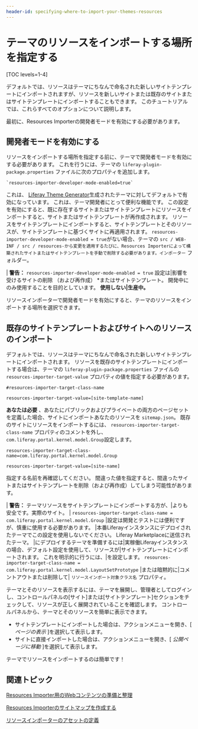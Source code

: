 ```yaml
---
header-id: specifying-where-to-import-your-themes-resources
---
```


# テーマのリソースをインポートする場所を指定する

[TOC levels=1-4]

デフォルトでは、リソースはテーマにちなんで命名された新しいサイトテンプレートにインポートされますが、リソースを新しいサイトまたは既存のサイトまたはサイトテンプレートにインポートすることもできます。 このチュートリアルでは、これらすべてのオプションについて説明します。

最初に、Resources Importerの開発者モードを有効にする必要があります。

## 開発者モードを有効にする

リソースをインポートする場所を指定する前に、テーマで開発者モードを有効にする必要があります。 これを行うには、テーマの `liferay-plugin-package.properties` ファイルに次のプロパティを追加します。

    `resources-importer-developer-mode-enabled=true`

これは、 [Liferay Theme Generator](/docs/7-1/tutorials/-/knowledge_base/t/creating-themes)生成されたテーマに対してデフォルトで有効になっています。 これは、テーマ開発者にとって便利な機能です。 この設定を有効にすると、既に存在するサイトまたはサイトテンプレートにリソースをインポートすると、サイトまたはサイトテンプレートが再作成されます。 リソースをサイトテンプレートにインポートすると、サイトテンプレートとそのリソースが、サイトテンプレートに基づくサイトに再適用されます。 `resources-importer-developer-mode-enabled = true`がない場合、テーマの `src / WEB-INF / src / resources-から変更を適用するたびに、Resources Importerによって構築されたサイトまたはサイトテンプレートを手動で削除する必要があります。インポーター` フォルダー。

| **警告：** `resources-importer-developer-mode-enabled = true` 設定は|影響を受けるサイトの削除</em> （および再作成） *またはサイトテンプレート。 開発中にのみ使用することを目的としています。 **使用しない|生産中。**</p>

リソースインポーターで開発者モードを有効にすると、テーマのリソースをインポートする場所を選択できます。

## 既存のサイトテンプレートおよびサイトへのリソースのインポート

デフォルトでは、リソースはテーマにちなんで命名された新しいサイトテンプレートにインポートされます。 リソースを既存のサイトテンプレートにインポートする場合は、テーマの `liferay-plugin-package.properties` ファイルの `resources-importer-target-value` プロパティの値を指定する必要があります。

    #resources-importer-target-class-name
    
    resources-importer-target-value=[site-template-name]

**あなたは必要** 、あなたにパブリックおよびプライベートの両方のページセットを定義した場合、サイトにインポートあなたのリソースを `sitemap.json`。 既存のサイトにリソースをインポートするには、 `resources-importer-target-class-name` プロパティのコメントを外し、 `com.liferay.portal.kernel.model.Group`設定します。

``` 
resources-importer-target-class-name=com.liferay.portal.kernel.model.Group

resources-importer-target-value=[site-name] 
```

指定する名前を再確認してください。 間違った値を指定すると、間違ったサイトまたはサイトテンプレートを削除（および再作成）してしまう可能性があります。

| **警告：** テーマリソースをサイトテンプレートにインポートする方が、|よりも安全です。実際のサイト。 | `resources-importer-target-class-name = com.liferay.portal.kernel.model.Group` |設定は開発とテストには便利ですが、慎重に使用する必要があります。 |本番Liferayインスタンスにデプロイされたテーマでこの設定を使用しないでください。 Liferay Marketplaceに送信されたテーマ。 |にデプロイするテーマを準備するには|実稼働Liferayインスタンスの場合、デフォルト設定を使用して、リソースが|サイトテンプレートにインポートされます。 これを明示的に行うには、|を設定します。 `resources-importer-target-class-name = com.liferay.portal.kernel.model.LayoutSetPrototype` |または暗黙的に|コメントアウトまたは削除して| `リソースインポート対象クラス名` プロパティ。

テーマとそのリソースを表示するには、テーマを展開し、管理者としてログインし、コントロールパネルの[サイト]または[サイトテンプレート]セクションをチェックして、リソースが正しく展開されていることを確認します。 コントロールパネルから、テーマとそのリソースを簡単に表示できます。

  - サイトテンプレートにインポートした場合は、アクションメニューを開き、[ *ページの表示* ]を選択して表示します。
  - サイトに直接インポートした場合は、アクションメニューを開き、[ *公開ページに移動* ]を選択して表示します。

テーマでリソースをインポートするのは簡単です！

## 関連トピック

[Resources Importer用のWebコンテンツの準備と整理](/docs/7-1/tutorials/-/knowledge_base/t/preparing-and-organizing-web-content-for-the-resources-importer)

[Resources Importerのサイトマップを作成する](/docs/7-1/tutorials/-/knowledge_base/t/creating-a-sitemap-for-the-resources-importer)

[リソースインポーターのアセットの定義](/docs/7-1/tutorials/-/knowledge_base/t/defining-assets-for-the-resources-importer)
